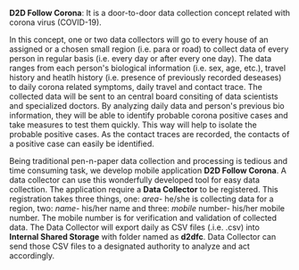 <b>D2D Follow Corona</b>: It is a door-to-door data collection concept related with corona virus (COVID-19).
<p> In this concept, one or two data collectors will go to every house of an assigned or a chosen small region (i.e. para or road)
to collect data of every person in regular basis (i.e. every day or after every one day). The data ranges from each person's
biological information (i.e. sex, age, etc.), travel history and heatlh history (i.e. presence of previously recorded deseases)
to daily corona related symptoms, daily travel and contact trace. The collected data will be sent to an central board consiting
of data scientists and specialized doctors. By analyzing daily data and person's previous bio information, they will be able to
identify probable corona positive cases and take measures to test them quickly. This way will help to isolate the probable
positive cases. As the contact traces are recorded, the contacts of a positive case can easily be identified. </p>

<p>Being traditional pen-n-paper data collection and processing is tedious and time consuming task, we develop mobile application <b>D2D Follow Corona</b>.
A data collector can use this wonderfully developed tool for easy data collection. The application require a <b>Data Collector</b> to be registered.
This registration takes three things, one: <i>area</i>- he/she is collecting data for a region, two: <i>name</i>- his/her name and three:
<i>mobile</i> number- his/her mobile number. The mobile number is for verification and validation of collected data. The Data Collector will export 
daily as CSV files (.i.e. .csv) into <b>Internal Shared Storage</b> with folder named as <b>d2dfc</b>.
Data Collector can send those CSV files to a designated authority to analyze and act accordingly.
</p>
